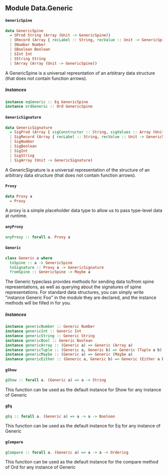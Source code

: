## Module Data.Generic

#### `GenericSpine`

``` purescript
data GenericSpine
  = SProd String (Array (Unit -> GenericSpine))
  | SRecord (Array { recLabel :: String, recValue :: Unit -> GenericSpine })
  | SNumber Number
  | SBoolean Boolean
  | SInt Int
  | SString String
  | SArray (Array (Unit -> GenericSpine))
```

A GenericSpine is a universal represntation of an arbitrary data structure (that does not contain function arrows).

##### Instances
``` purescript
instance eqGeneric :: Eq GenericSpine
instance ordGeneric :: Ord GenericSpine
```

#### `GenericSignature`

``` purescript
data GenericSignature
  = SigProd (Array { sigConstructor :: String, sigValues :: Array (Unit -> GenericSignature) })
  | SigRecord (Array { recLabel :: String, recValue :: Unit -> GenericSignature })
  | SigNumber
  | SigBoolean
  | SigInt
  | SigString
  | SigArray (Unit -> GenericSignature)
```

A GenericSignature is a universal representation of the structure of an arbitrary data structure (that does not contain function arrows).

#### `Proxy`

``` purescript
data Proxy a
  = Proxy
```

A proxy is a simple placeholder data type to allow us to pass type-level data at runtime.

#### `anyProxy`

``` purescript
anyProxy :: forall a. Proxy a
```

#### `Generic`

``` purescript
class Generic a where
  toSpine :: a -> GenericSpine
  toSignature :: Proxy a -> GenericSignature
  fromSpine :: GenericSpine -> Maybe a
```

The Generic typeclass provides methods for sending data to/from spine representations, as well as querying about the signatures of spine representations.
For standard data structures, you can simply write "instance Generic Foo" in the module they are declared, and the instance methods will be filled in for you.

##### Instances
``` purescript
instance genericNumber :: Generic Number
instance genericInt :: Generic Int
instance genericString :: Generic String
instance genericBool :: Generic Boolean
instance genericArray :: (Generic a) => Generic (Array a)
instance genericTuple :: (Generic a, Generic b) => Generic (Tuple a b)
instance genericMaybe :: (Generic a) => Generic (Maybe a)
instance genericEither :: (Generic a, Generic b) => Generic (Either a b)
```

#### `gShow`

``` purescript
gShow :: forall a. (Generic a) => a -> String
```

This function can be used as the default instance for Show for any instance of Generic

#### `gEq`

``` purescript
gEq :: forall a. (Generic a) => a -> a -> Boolean
```

This function can be used as the default instance for Eq for any instance of Generic

#### `gCompare`

``` purescript
gCompare :: forall a. (Generic a) => a -> a -> Ordering
```

This function can be used as the default instance for the compare method of Ord for any instance of Generic


